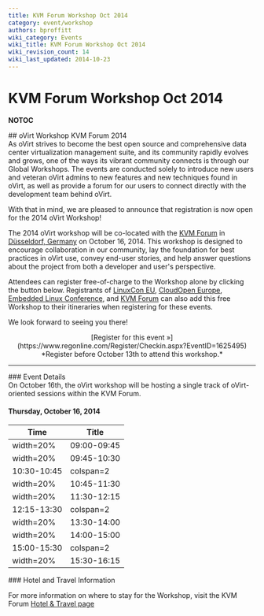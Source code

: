 ```yaml
---
title: KVM Forum Workshop Oct 2014
category: event/workshop
authors: bproffitt
wiki_category: Events
wiki_title: KVM Forum Workshop Oct 2014
wiki_revision_count: 14
wiki_last_updated: 2014-10-23
---
```


# KVM Forum Workshop Oct 2014

__NOTOC__

<div class="row">
<div class="offset1 span10">
## oVirt Workshop KVM Forum 2014

</div>
<div class="offset1 span7">
As oVirt strives to become the best open source and comprehensive data center virtualization management suite, and its community rapidly evolves and grows, one of the ways its vibrant community connects is through our Global Workshops. The events are conducted solely to introduce new users and veteran oVirt admins to new features and new techniques found in oVirt, as well as provide a forum for our users to connect directly with the development team behind oVirt.

With that in mind, we are pleased to announce that registration is now open for the 2014 oVirt Workshop!

The 2014 oVirt workshop will be co-located with the [KVM Forum](//events.linuxfoundation.org/events/kvm-forum) in [Düsseldorf, Germany](//ow.ly/BPSnM) on October 16, 2014. This workshop is designed to encourage collaboration in our community, lay the foundation for best practices in oVirt use, convey end-user stories, and help answer questions about the project from both a developer and user's perspective.

Attendees can register free-of-charge to the Workshop alone by clicking the button below. Registrants of [LinuxCon EU](http://events.linuxfoundation.org/events/linuxcon-europe/extend-the-experience/co-located-events), [CloudOpen Europe](http://events.linuxfoundation.org/events/cloudopen-europe/extend-the-experience/co-located-events), [Embedded Linux Conference](http://events.linuxfoundation.org/events/embedded-linux-conference-europe/extend-the-experience/co-located-events), and [KVM Forum](http://events.linuxfoundation.org/events/kvm-forum/extend-the-experience/co-located-events) can also add this free Workshop to their itineraries when registering for these events.

We look forward to seeing you there!

</div>
<div class="span3"  style="text-align:center">
<span class="btn btn-action btn-block">[Register for this event »](https://www.regonline.com/Register/Checkin.aspx?EventID=1625495)</span> *Register before October 13th to attend this workshop.*

</div>
</div>
<hr>
<div class="row">
<div class="span10 pad-sides">
### Event Details

</div>
<div class="span10 pad-sides">
On October 16th, the oVirt workshop will be hosting a single track of oVirt-oriented sessions within the KVM Forum.

#### Thursday, October 16, 2014

| Time                   | Title                                                       |
|------------------------|-------------------------------------------------------------|
| width=20%| 09:00-09:45 | width=80% | **Opening Remarks and What's New in oVirt 3.5** |
| width=20%| 09:45-10:30 | width=80% | **OpenStack Integration**                       |
| 10:30-10:45            | colspan=2| Coffee Break                                     |
| width=20%| 10:45-11:30 | width=80% | **Foreman Integration**                         |
| width=20%| 11:30-12:15 | width=80% | **Docker Integration**                          |
| 12:15-13:30            | colspan=2| Lunch                                            |
| width=20%| 13:30-14:00 | width=80% | **User & Partner oVirt Stories**                |
| width=20%| 14:00-15:00 | width=80% | **Live: Exploring oVirt**                       |
| 15:00-15:30            | colspan=2| Coffee Break                                     |
| width=20%| 15:30-16:15 | width=80% | **Future Directions for oVirt**                 |

</div>
</div>
<div class="row">
<div class="span10 pad-sides">
### Hotel and Travel Information

For more information on where to stay for the Workshop, visit the KVM Forum [Hotel & Travel page](http://events.linuxfoundation.org/events/kvm-forum/attend/hotel-and-travel)

</div>
</div>
<Category:Events>
